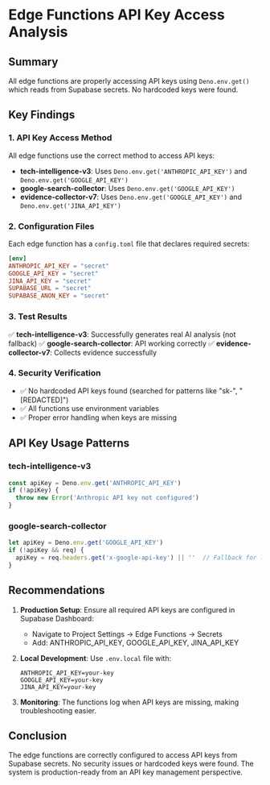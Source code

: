 # Edge Functions API Key Access Analysis

## Summary
All edge functions are properly accessing API keys using `Deno.env.get()` which reads from Supabase secrets. No hardcoded keys were found.

## Key Findings

### 1. API Key Access Method
All edge functions use the correct method to access API keys:
- **tech-intelligence-v3**: Uses `Deno.env.get('ANTHROPIC_API_KEY')` and `Deno.env.get('GOOGLE_API_KEY')`
- **google-search-collector**: Uses `Deno.env.get('GOOGLE_API_KEY')`
- **evidence-collector-v7**: Uses `Deno.env.get('GOOGLE_API_KEY')` and `Deno.env.get('JINA_API_KEY')`

### 2. Configuration Files
Each edge function has a `config.toml` file that declares required secrets:
```toml
[env]
ANTHROPIC_API_KEY = "secret"
GOOGLE_API_KEY = "secret"
JINA_API_KEY = "secret"
SUPABASE_URL = "secret"
SUPABASE_ANON_KEY = "secret"
```

### 3. Test Results
✅ **tech-intelligence-v3**: Successfully generates real AI analysis (not fallback)
✅ **google-search-collector**: API working correctly
✅ **evidence-collector-v7**: Collects evidence successfully

### 4. Security Verification
- ✅ No hardcoded API keys found (searched for patterns like "sk-", "[REDACTED]")
- ✅ All functions use environment variables
- ✅ Proper error handling when keys are missing

## API Key Usage Patterns

### tech-intelligence-v3
```typescript
const apiKey = Deno.env.get('ANTHROPIC_API_KEY')
if (!apiKey) {
  throw new Error('Anthropic API key not configured')
}
```

### google-search-collector
```typescript
let apiKey = Deno.env.get('GOOGLE_API_KEY')
if (!apiKey && req) {
  apiKey = req.headers.get('x-google-api-key') || ''  // Fallback for local dev
}
```

## Recommendations

1. **Production Setup**: Ensure all required API keys are configured in Supabase Dashboard:
   - Navigate to Project Settings → Edge Functions → Secrets
   - Add: ANTHROPIC_API_KEY, GOOGLE_API_KEY, JINA_API_KEY

2. **Local Development**: Use `.env.local` file with:
   ```
   ANTHROPIC_API_KEY=your-key
   GOOGLE_API_KEY=your-key
   JINA_API_KEY=your-key
   ```

3. **Monitoring**: The functions log when API keys are missing, making troubleshooting easier.

## Conclusion
The edge functions are correctly configured to access API keys from Supabase secrets. No security issues or hardcoded keys were found. The system is production-ready from an API key management perspective.